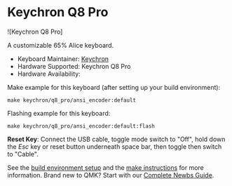# Keychron Q8 Pro

![Keychron Q8 Pro]

A customizable 65% Alice keyboard.

* Keyboard Maintainer: [Keychron](https://github.com/keychron)
* Hardware Supported: Keychron Q8 Pro
* Hardware Availability:

Make example for this keyboard (after setting up your build environment):

    make keychron/q8_pro/ansi_encoder:default

Flashing example for this keyboard:

    make keychron/q8_pro/ansi_encoder:default:flash

**Reset Key**: Connect the USB cable, toggle mode switch to "Off", hold down the *Esc* key or reset button underneath space bar, then toggle then switch to "Cable".

See the [build environment setup](https://docs.qmk.fm/#/getting_started_build_tools) and the [make instructions](https://docs.qmk.fm/#/getting_started_make_guide) for more information. Brand new to QMK? Start with our [Complete Newbs Guide](https://docs.qmk.fm/#/newbs).
